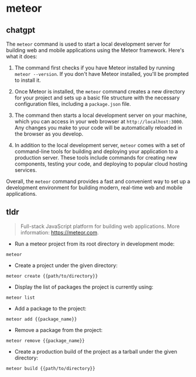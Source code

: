 # meteor 
## chatgpt 
The `meteor` command is used to start a local development server for building web and mobile applications using the Meteor framework. Here's what it does:

1. The command first checks if you have Meteor installed by running `meteor --version`. If you don't have Meteor installed, you'll be prompted to install it.

2. Once Meteor is installed, the `meteor` command creates a new directory for your project and sets up a basic file structure with the necessary configuration files, including a `package.json` file.

3. The command then starts a local development server on your machine, which you can access in your web browser at `http://localhost:3000`. Any changes you make to your code will be automatically reloaded in the browser as you develop.

4. In addition to the local development server, `meteor` comes with a set of command-line tools for building and deploying your application to a production server. These tools include commands for creating new components, testing your code, and deploying to popular cloud hosting services.

Overall, the `meteor` command provides a fast and convenient way to set up a development environment for building modern, real-time web and mobile applications. 

## tldr 
 
> Full-stack JavaScript platform for building web applications.
> More information: <https://meteor.com>.

- Run a meteor project from its root directory in development mode:

`meteor`

- Create a project under the given directory:

`meteor create {{path/to/directory}}`

- Display the list of packages the project is currently using:

`meteor list`

- Add a package to the project:

`meteor add {{package_name}}`

- Remove a package from the project:

`meteor remove {{package_name}}`

- Create a production build of the project as a tarball under the given directory:

`meteor build {{path/to/directory}}`
